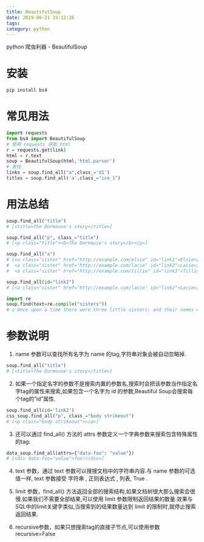 ```yaml
---
title: BeautifulSoup
date: 2019-06-21 15:12:26
tags: 
category: python
---
```

python 爬虫利器 - BeautifulSoup
<!-- more -->
# 安装
```py
pip install bs4
```
# 常见用法
```py
import requests
from bs4 import BeautifulSoup
# 使用 requests 获取 html
r = requests.get(link)
html = r.text
soup = BeautifulSoup(html,'html.parser')
# 查找
links = soup.find_all("a",class_='d1')
titles = soup.find_all('a',class_="ico_1")
```
# 用法总结
```py
soup.find_all("title")
# [<title>The Dormouse's story</title>]

soup.find_all("p", class_="title")
# [<p class="title"><b>The Dormouse's story</b></p>]

soup.find_all("a")
# [<a class="sister" href="http://example.com/elsie" id="link1">Elsie</a>,
#  <a class="sister" href="http://example.com/lacie" id="link2">Lacie</a>,
#  <a class="sister" href="http://example.com/tillie" id="link3">Tillie</a>]

soup.find_all(id="link2")
# [<a class="sister" href="http://example.com/lacie" id="link2">Lacie</a>]

import re
soup.find(text=re.compile("sisters"))
# u'Once upon a time there were three little sisters; and their names were\n'
```
# 参数说明
1. name 参数可以查找所有名字为 name 的tag,字符串对象会被自动忽略掉.
```py
soup.find_all("title")
# [<title>The Dormouse's story</title>]
```

2. 如果一个指定名字的参数不是搜索内置的参数名,搜索时会把该参数当作指定名字tag的属性来搜索,如果包含一个名字为 id 的参数,Beautiful Soup会搜索每个tag的”id”属性.
```py
soup.find_all(id='link2')
css_soup.find_all("p", class_="body strikeout")
# [<p class="body strikeout"></p>]
```

3. 还可以通过 find_all() 方法的 attrs 参数定义一个字典参数来搜索包含特殊属性的tag:
```py
data_soup.find_all(attrs={"data-foo": "value"})
# [<div data-foo="value">foo!</div>]
```

4. text 参数，通过 text 参数可以搜搜文档中的字符串内容.与 name 参数的可选值一样, text 参数接受 字符串 , 正则表达式 , 列表, True . 

5. limit 参数，find_all() 方法返回全部的搜索结构,如果文档树很大那么搜索会很慢.如果我们不需要全部结果,可以使用 limit 参数限制返回结果的数量.效果与SQL中的limit关键字类似,当搜索到的结果数量达到 limit 的限制时,就停止搜索返回结果.

6. recursive参数，如果只想搜索tag的直接子节点,可以使用参数 recursive=False 